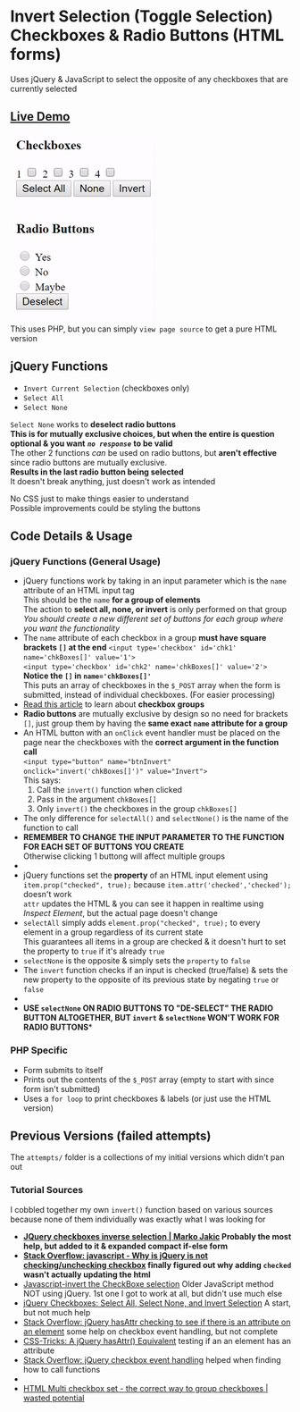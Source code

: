 # Invert Selection (Toggle Selection) Checkboxes & Radio Buttons (HTML forms)

Uses jQuery & JavaScript to select the opposite of any checkboxes that are currently selected

## [Live Demo](https://npatullo.w3.uvm.edu/toggle/)
![](pictures/demo1.gif)  
This uses PHP, but you can simply `view page source` to get a pure HTML version

## jQuery Functions
- `Invert Current Selection` (checkboxes only)
- `Select All`
- `Select None`

`Select None` works to **deselect radio buttons**  
**This is for mutually exclusive choices, but when the entire is question optional & you want** ***`no response`*** **to be valid**  
The other 2 functions *can* be used on radio buttons, but **aren't effective** since radio buttons are mutually exclusive.  
**Results in the last radio button being selected**  
It doesn't break anything, just doesn't work as intended

No CSS just to make things easier to understand  
Possible improvements could be styling the buttons

## Code Details & Usage
### jQuery Functions (General Usage)
- jQuery functions work by taking in an input parameter which is the `name` attribute of an HTML input tag  
This should be the `name` **for a group of elements**  
The action to **select all, none, or invert** is only performed on that group
*You should create a new different set of buttons for each group where you want the functionality*
- The `name` attribute of each checkbox in a group **must have square brackets `[]` at the end**
`<input type='checkbox' id='chk1' name='chkBoxes[]' value='1'>`  
`<input type='checkbox' id='chk2' name='chkBoxes[]' value='2'>`  
**Notice the `[]` in `name='chkBoxes[]'`**  
This puts an array of checkboxes in the `$_POST` array when the form is submitted, instead of individual checkboxes. (For easier processing)
- [Read this article](http://www.wastedpotential.com/html-multi-checkbox-set-the-correct-way-to-group-checkboxes/) to learn about **checkbox groups**
- **Radio buttons** are mutually exclusive by design so no need for brackets `[]`, just group them by having the **same exact `name` attribute for a group**
- An HTML button with an `onClick` event handler must be placed on the page near the checkboxes with the **correct argument in the function call**  
`<input type="button" name="btnInvert" onclick="invert('chkBoxes[]')" value="Invert">`  
This says:
    1. Call the `invert()` function when clicked
    2. Pass in the argument `chkBoxes[]`
    3. Only `invert()` the checkboxes in the group `chkBoxes[]`
- The only difference for `selectAll()` and `selectNone()` is the name of the function to call
- **REMEMBER TO CHANGE THE INPUT PARAMETER TO THE FUNCTION FOR EACH SET OF BUTTONS YOU CREATE**  
Otherwise clicking 1 buttong will affect multiple groups
- &nbsp;
- jQuery functions set the **property** of an HTML input element using `item.prop("checked", true);` because `item.attr('checked','checked');` doesn't work  
`attr` updates the HTML & you can see it happen in realtime using *Inspect Element*, but the actual page doesn't change
- `selectAll` simply adds `element.prop("checked", true);` to every element in a group regardless of its current state  
This guarantees all items in a group are checked & it doesn't hurt to set the property to `true` if it's already `true`
- `selectNone` is the opposite & simply sets the `property` to `false`
- The `invert` function checks if an input is checked (true/false) & sets the new property to the opposite of its previous state by negating `true` or `false`
- &nbsp;
- **USE `selectNone` ON RADIO BUTTONS TO "DE-SELECT" THE RADIO BUTTON ALTOGETHER, BUT `invert` & `selectNone` WON'T WORK FOR RADIO BUTTONS***

### PHP Specific
- Form submits to itself
- Prints out the contents of the `$_POST` array (empty to start with since form isn't submitted)
- Uses a `for loop` to print checkboxes & labels (or just use the HTML version)

## Previous Versions (failed attempts)
The `attempts/` folder is a collections of my initial versions which didn't pan out

### Tutorial Sources
I cobbled together my own `invert()` function based on various sources because none of them individually was exactly what I was looking for
- **[JQuery checkboxes inverse selection | Marko Jakic](http://markojakic.net/jquery-checkboxes-inverse-selection) Probably the most help, but added to it & expanded compact if-else form**
- **[Stack Overflow: javascript - Why is jQuery is not checking/unchecking checkbox](http://stackoverflow.com/a/18439482) finally figured out why adding `checked` wasn't actually updating the html**
- [Javascript-invert the CheckBoxe selection](http://www.itechies.net/tutorials/jscript/jsexample.php-pid-check-invert.htm) Older JavaScript method NOT using jQuery. 1st one I got to work at all, but didn't use much else
- [jQuery Checkboxes: Select All, Select None, and Invert Selection](https://www.abeautifulsite.net/jquery-checkboxes-select-all-select-none-and-invert-selection) A start, but not much help
- [Stack Overflow: jQuery hasAttr checking to see if there is an attribute on an element](http://stackoverflow.com/a/1318088) some help on checkbox event handling, but not complete
- [CSS-Tricks: A jQuery hasAttr() Equivalent](https://css-tricks.com/snippets/jquery/make-an-jquery-hasattr/) testing if an an element has an attribute
- [Stack Overflow: jQuery checkbox event handling](http://stackoverflow.com/a/29367737) helped when finding how to call functions
-  &nbsp;
- [HTML Multi checkbox set - the correct way to group checkboxes | wasted potential](http://www.wastedpotential.com/html-multi-checkbox-set-the-correct-way-to-group-checkboxes/)
